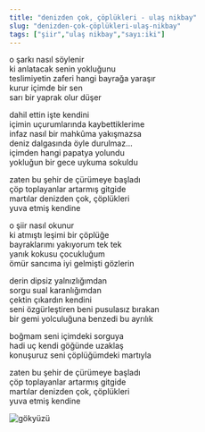 ```yaml
---
title: "denizden çok, çöplükleri - ulaş nikbay"
slug: "denizden-çok-çöplükleri-ulaş-nikbay"
tags: ["şiir","ulaş nikbay","sayı:iki"]
---
```


o şarkı nasıl söylenir\
ki anlatacak senin yokluğunu\
teslimiyetin zaferi hangi bayrağa yaraşır\
kurur içimde bir sen\
sarı bir yaprak olur düşer

dahil ettin işte kendini\
içimin uçurumlarında kaybettiklerime\
infaz nasıl bir mahkûma yakışmazsa\
deniz dalgasında öyle durulmaz...\
içimden hangi papatya yolundu\
yokluğun bir gece uykuma sokuldu

zaten bu şehir de çürümeye başladı\
çöp toplayanlar artarmış gitgide\
martılar denizden çok, çöplükleri\
yuva etmiş kendine

o şiir nasıl okunur\
ki atmıştı leşimi bir çöplüğe\
bayraklarımı yakıyorum tek tek\
yanık kokusu çocukluğum\
ömür sancıma iyi gelmişti gözlerin

derin dipsiz yalnızlığımdan\
sorgu sual karanlığımdan\
çektin çıkardın kendini\
seni özgürleştiren beni pusulasız bırakan\
bir gemi yolculuğuna benzedi bu ayrılık

boğmam seni içimdeki sorguya\
hadi uç kendi göğünde uzaklaş\
konuşuruz seni çöplüğümdeki martıyla

zaten bu şehir de çürümeye başladı\
çöp toplayanlar artarmış gitgide\
martılar denizden çok, çöplükleri\
yuva etmiş kendine

![gökyüzü](/img/ky02_32a_zaferyalcinpinar.jpg)
